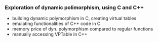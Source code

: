 ### Exploration of dynamic polimorphism, using C and C++

- building dynamic polymorphism in C, creating virtual tables
- emulating functionalities of C++ code in C
- memory price of dyn. polymorphism compared to regular functions
- manually accessing VPTable in C++